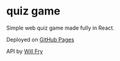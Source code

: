 # quiz game

Simple web quiz game made fully in React.

Deployed on [GitHub Pages](https://pabloc54.github.io/quiz)

API by [Will Fry](https://trivia.willfry.co.uk/)
